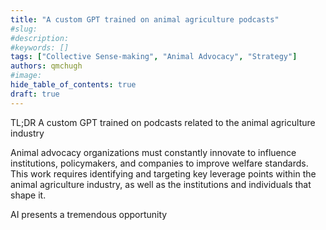 ```yaml
---
title: "A custom GPT trained on animal agriculture podcasts"
#slug: 
#description:
#keywords: []
tags: ["Collective Sense-making", "Animal Advocacy", "Strategy"]
authors: qmchugh
#image:
hide_table_of_contents: true
draft: true
---
```


TL;DR A custom GPT trained on podcasts related to the animal agriculture industry

Animal advocacy organizations must constantly innovate to influence institutions, policymakers, and companies to improve welfare standards. This work requires identifying and targeting key leverage points within the animal agriculture industry, as well as the institutions and individuals that shape it.

AI presents a tremendous opportunity 